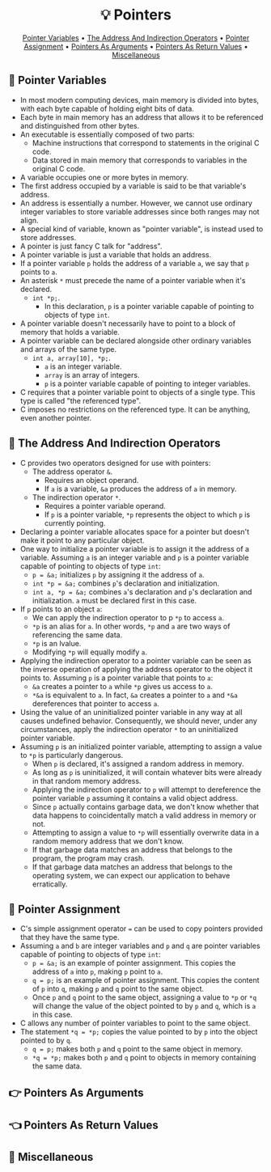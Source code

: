 <h1 align="center">💡<strong> Pointers</strong></h1>
<p align="center">
  <a href="#round_pushpin-pointer-variables">Pointer Variables</a> •
  <a href="#compass-the-address-and-indirection-operators">The Address And Indirection Operators</a> •
  <a href="#link-pointer-assignment">Pointer Assignment</a> •
  <a href="#point_right-pointers-as-arguments">Pointers As Arguments</a> •
  <a href="#point_left-pointers-as-return-values">Pointers As Return Values</a> •
  <a href="#game_die-miscellaneous"> Miscellaneous</a>
</p>

## :round_pushpin: Pointer Variables

* In most modern computing devices, main memory is divided into bytes, with each byte capable of holding eight bits of data.
* Each byte in main memory has an address that allows it to be referenced and distinguished from other bytes.
* An executable is essentially composed of two parts:
   * Machine instructions that correspond to statements in the original C code.
   * Data stored in main memory that corresponds to variables in the original C code.
* A variable occupies one or more bytes in memory.
* The first address occupied by a variable is said to be that variable's address.
* An address is essentially a number. However, we cannot use ordinary integer variables to store variable addresses since both ranges may not align.
* A special kind of variable, known as "pointer variable", is instead used to store addresses.
* A pointer is just fancy C talk for "address".
* A pointer variable is just a variable that holds an address.
* If a pointer variable ```p``` holds the address of a variable ```a```, we say that ```p``` points to ```a```.
* An asterisk ```*``` must precede the name of a pointer variable when it's declared.
   * ```int *p;```.
      * In this declaration, ```p``` is a pointer variable capable of pointing to objects of type ```int```.
* A pointer variable doesn't necessarily have to point to a block of memory that holds a variable.
* A pointer variable can be declared alongside other ordinary variables and arrays of the same type.
   * ```int a, array[10], *p;```.
      * ```a``` is an integer variable.
      * ```array``` is an array of integers.
      * ```p``` is a pointer variable capable of pointing to integer variables.
* C requires that a pointer variable point to objects of a single type. This type is called "the referenced type".
* C imposes no restrictions on the referenced type. It can be anything, even another pointer.

## :compass: The Address And Indirection Operators

* C provides two operators designed for use with pointers:
   * The address operator ```&```.
      * Requires an object operand.
      * If ```a``` is a variable, ```&a``` produces the address of ```a``` in memory.
   * The indirection operator ```*```.
      * Requires a pointer variable operand.
      * If ```p``` is a pointer variable, ```*p``` represents the object to which ```p``` is currently pointing.
* Declaring a pointer variable allocates space for a pointer but doesn't make it point to any particular object.
* One way to initialize a pointer variable is to assign it the address of a variable. Assuming ```a``` is an integer variable and ```p``` is a pointer variable capable of pointing to objects of type ```int```:
   * ```p = &a;``` initializes ```p``` by assigning it the address of ```a```.
   * ```int *p = &a;``` combines ```p```'s declaration and initialization.
   * ```int a, *p = &a;``` combines ```a```'s declaration and ```p```'s declaration and initialization. ```a``` must be declared first in this case.
* If ```p``` points to an object ```a```:
   * We can apply the indirection operator to p ```*p``` to access ```a```.
   * ```*p``` is an alias for ```a```. In other words, ```*p``` and ```a``` are two ways of referencing the same data.
   * ```*p``` is an lvalue.
   * Modifying ```*p``` will equally modify ```a```.
* Applying the indirection operator to a pointer variable can be seen as the inverse operation of applying the address operator to the object it points to. Assuming ```p``` is a pointer variable that points to ```a```:
   * ```&a``` creates a pointer to ```a``` while ```*p``` gives us access to ```a```.
   * ```*&a``` is equivalent to ```a```. In fact, ```&a``` creates a pointer to ```a``` and ```*&a``` dereferences that pointer to access ```a```.
* Using the value of an uninitialized pointer variable in any way at all causes undefined behavior. Consequently, we should never, under any circumstances, apply the indirection operator ```*``` to an uninitialized pointer variable.
* Assuming ```p``` is an initialized pointer variable, attempting to assign a value to ```*p``` is particularly dangerous.
   * When ```p``` is declared, it's assigned a random address in memory.
   * As long as ```p``` is uninitialized, it will contain whatever bits were already in that random memory address.
   * Applying the indirection operator to ```p``` will attempt to dereference the pointer variable ```p``` assuming it contains a valid object address.
   * Since ```p``` actually contains garbage data, we don't know whether that data happens to coincidentally match a valid address in memory or not.
   * Attempting to assign a value to ```*p``` will essentially overwrite data in a random memory address that we don't know.
   * If that garbage data matches an address that belongs to the program, the program may crash.
   * If that garbage data matches an address that belongs to the operating system, we can expect our application to behave erratically.

## :link: Pointer Assignment

* C's simple assignment operator ```=``` can be used to copy pointers provided that they have the same type.
* Assuming ```a``` and ```b``` are integer variables and ```p``` and ```q``` are pointer variables capable of pointing to objects of type ```int```:
   * ```p = &a;``` is an example of pointer assignment. This copies the address of ```a``` into ```p```, making ```p``` point to ```a```.
   * ```q = p;``` is an example of pointer assignment. This copies the content of ```p``` into ```q```, making ```p``` and ```q``` point to the same object.
   * Once ```p``` and ```q``` point to the same object, assigning a value to ```*p``` or ```*q``` will change the value of the object pointed to by ```p``` and ```q```, which is ```a``` in this case.
* C allows any number of pointer variables to point to the same object.
* The statement ```*q = *p;``` copies the value pointed to by ```p``` into the object pointed to by ```q```.
   * ```q = p;``` makes both ```p``` and ```q``` point to the same object in memory.
   * ```*q = *p;``` makes both ```p``` and ```q``` point to objects in memory containing the same data.

## :point_right: Pointers As Arguments

## :point_left: Pointers As Return Values

## :game_die: Miscellaneous
